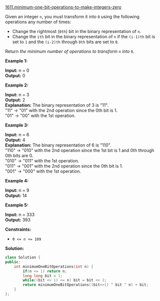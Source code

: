 [1611.minimum-one-bit-operations-to-make-integers-zero](https://leetcode.com/problems/minimum-one-bit-operations-to-make-integers-zero/)  

Given an integer `n`, you must transform it into `0` using the following operations any number of times:

*   Change the rightmost (`0th`) bit in the binary representation of `n`.
*   Change the `ith` bit in the binary representation of `n` if the `(i-1)th` bit is set to `1` and the `(i-2)th` through `0th` bits are set to `0`.

Return _the minimum number of operations to transform_ `n` _into_ `0`_._

**Example 1:**

  
**Input:** n = 0  
**Output:** 0  

**Example 2:**

  
**Input:** n = 3  
**Output:** 2  
**Explanation:** The binary representation of 3 is "11".  
"11" -> "01" with the 2nd operation since the 0th bit is 1.  
"01" -> "00" with the 1st operation.  

**Example 3:**

  
**Input:** n = 6  
**Output:** 4  
**Explanation:** The binary representation of 6 is "110".  
"110" -> "010" with the 2nd operation since the 1st bit is 1 and 0th through 0th bits are 0.  
"010" -> "011" with the 1st operation.  
"011" -> "001" with the 2nd operation since the 0th bit is 1.  
"001" -> "000" with the 1st operation.  

**Example 4:**

  
**Input:** n = 9  
**Output:** 14  

**Example 5:**

  
**Input:** n = 333  
**Output:** 393  

**Constraints:**

*   `0 <= n <= 109`  



**Solution:**  

```cpp
class Solution {
public:
    int minimumOneBitOperations(int n) {
        if(n <= 1) return n;
        long long bit = 1;
        while((bit << 1) <= n) bit = bit << 1;
        return minimumOneBitOperations((bit>>1) ^ bit ^ n) + bit;
    }
};
```
      